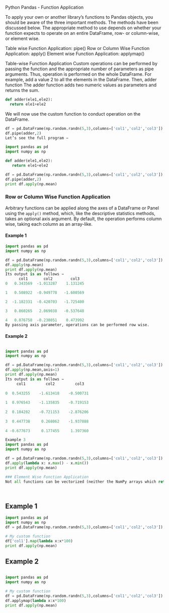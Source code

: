 
Python Pandas - Function Application


To apply your own or another library’s functions to Pandas objects, you should be aware of the three important methods. The methods have been discussed below. The appropriate method to use depends on whether your function expects to operate on an entire DataFrame, row- or column-wise, or element wise.


Table wise Function Application: pipe()
Row or Column Wise Function Application: apply()
Element wise Function Application: applymap()

Table-wise Function Application
Custom operations can be performed by passing the function and the appropriate number of parameters as pipe arguments. Thus, operation is performed on the whole DataFrame.
For example, add a value 2 to all the elements in the DataFrame. Then,
adder function
The adder function adds two numeric values as parameters and returns the sum.


```python
def adder(ele1,ele2):
  return ele1+ele2
```




We will now use the custom function to conduct operation on the DataFrame.


```python
df = pd.DataFrame(np.random.randn(5,3),columns=['col1','col2','col3'])
df.pipe(adder,2)
Let’s see the full program −

```


```python
import pandas as pd
import numpy as np

def adder(ele1,ele2):
   return ele1+ele2

df = pd.DataFrame(np.random.randn(5,3),columns=['col1','col2','col3'])
df.pipe(adder,2)
print df.apply(np.mean)
```

### Row or Column Wise Function Application
Arbitrary functions can be applied along the axes of a DataFrame or Panel using 
the ``apply()`` method, which, like the descriptive statistics methods, takes an optional 
axis argument. By default, the operation performs column wise, taking each column as an array-like.


#### Example 1



```python
import pandas as pd
import numpy as np

df = pd.DataFrame(np.random.randn(5,3),columns=['col1','col2','col3'])
df.apply(np.mean)
print df.apply(np.mean)
Its output is as follows −
      col1       col2        col3                                                      
0   0.343569  -1.013287    1.131245 

1   0.508922  -0.949778   -1.600569 

2  -1.182331  -0.420703   -1.725400

3   0.860265   2.069038   -0.537648

4   0.876758  -0.238051    0.473992
By passing axis parameter, operations can be performed row wise.

```

#### Example 2


```python

import pandas as pd
import numpy as np

df = pd.DataFrame(np.random.randn(5,3),columns=['col1','col2','col3'])
df.apply(np.mean,axis=1)
print df.apply(np.mean)
Its output is as follows −
     col1         col2         col3
	
0  0.543255    -1.613418    -0.500731   
           
1  0.976543    -1.135835    -0.719153   
                
2  0.184282    -0.721153    -2.876206    
              
3  0.447738     0.268062    -1.937888
                
4 -0.677673     0.177455     1.397360  
```


```python
Example 3
import pandas as pd
import numpy as np

df = pd.DataFrame(np.random.randn(5,3),columns=['col1','col2','col3'])
df.apply(lambda x: x.max() - x.min())
print df.apply(np.mean)
```


```python
### Element Wise Function Application
Not all functions can be vectorized (neither the NumPy arrays which return another array nor any value), the methods applymap() on DataFrame and analogously map() on Series accept any Python function taking a single value and returning a single value.




```

## Example 1



```python
import pandas as pd
import numpy as np
df = pd.DataFrame(np.random.randn(5,3),columns=['col1','col2','col3'])

# My custom function
df['col1'].map(lambda x:x*100)
print df.apply(np.mean)

```

## Example 2


```python

import pandas as pd
import numpy as np

# My custom function
df = pd.DataFrame(np.random.randn(5,3),columns=['col1','col2','col3'])
df.applymap(lambda x:x*100)
print df.apply(np.mean)

```
